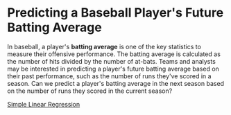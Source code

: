 # Predicting a Baseball Player's Future Batting Average

In baseball, a player's **batting average** is one of the key statistics to measure their offensive performance. The batting average is calculated as the number of hits divided by the number of at-bats. Teams and analysts may be interested in predicting a player's future batting average based on their past performance, such as the number of runs they've scored in a season. Can we predict a player's batting average in the next season based on the number of runs they scored in the current season?

[Simple Linear Regression](SLR-Baseball-Batting-Average.md) 

